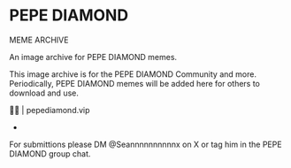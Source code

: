 # PEPE DIAMOND 
  MEME ARCHIVE

An image archive for PEPE DIAMOND memes.

This image archive is for the PEPE DIAMOND Community and more.
   Periodically, PEPE DIAMOND memes will be added here for others to download and use. 

🐸💎 | pepediamond.vip

-

For submittions please DM @Seannnnnnnnnnx on X or tag him in the PEPE DIAMOND group chat. 
